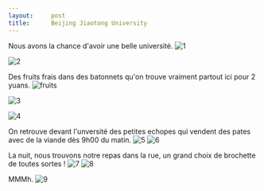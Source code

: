```yaml
---
layout:     post
title:      Beijing Jiaotong University
---
```


Nous avons la chance d'avoir une belle université. 
![1](https://cloud.githubusercontent.com/assets/1808854/9766936/2f628566-574e-11e5-98b6-ed56cf9a1b79.jpg)

![2](https://cloud.githubusercontent.com/assets/1808854/9766937/2f68f5fe-574e-11e5-8dd3-32e4500f8624.jpg)

Des fruits frais dans des batonnets qu'on trouve vraiment partout ici pour 2 yuans.
![fruits](https://cloud.githubusercontent.com/assets/1808854/9767088/00ad87ce-574f-11e5-9cae-8b4cd26e1a1b.jpg)

![3](https://cloud.githubusercontent.com/assets/1808854/9766938/2f99b66c-574e-11e5-9891-41b174ac5036.jpg)


![4](https://cloud.githubusercontent.com/assets/1808854/9766939/2fa35294-574e-11e5-8162-0e8ee11c1e1b.jpg)

On retrouve devant l'unversité des petites echopes qui vendent des pates avec de la viande dès 9h00 du matin.
![5](https://cloud.githubusercontent.com/assets/1808854/9766940/2fc810ac-574e-11e5-9fbc-d7035ceab849.jpg)
![6](https://cloud.githubusercontent.com/assets/1808854/9766941/2fcb3cc8-574e-11e5-9fe3-6ad763aed009.jpg)

La nuit, nous trouvons notre repas dans la rue, un grand choix de brochette de toutes sortes !
![7](https://cloud.githubusercontent.com/assets/1808854/9766942/2fd0a4f6-574e-11e5-9ca7-cd4cb85aa369.jpg)
![8](https://cloud.githubusercontent.com/assets/1808854/9766943/2fd0a014-574e-11e5-965a-a98c17c231b8.jpg)

MMMh.
![9](https://cloud.githubusercontent.com/assets/1808854/9766944/2fd5733c-574e-11e5-909f-3086ce1b848c.jpg)
